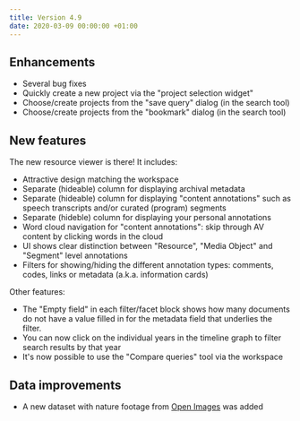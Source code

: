 ```yaml
---
title: Version 4.9
date: 2020-03-09 00:00:00 +01:00
---
```


## Enhancements

- Several bug fixes
- Quickly create a new project via the "project selection widget"
- Choose/create projects from the "save query" dialog (in the search tool)
- Choose/create projects from the "bookmark" dialog (in the search tool)

## New features

The new resource viewer is there! It includes:

- Attractive design matching the workspace
- Separate (hideable) column for displaying archival metadata
- Separate (hideable) column for displaying "content annotations" such as speech transcripts and/or curated (program) segments
- Separate (hideble) column for displaying your personal annotations
- Word cloud navigation for "content annotations": skip through AV content by clicking words in the cloud
- UI shows clear distinction between "Resource", "Media Object" and "Segment" level annotations
- Filters for showing/hiding the different annotation types: comments, codes, links or metadata (a.k.a. information cards)

Other features:

- The "Empty field" in each filter/facet block shows how many documents do not have a value filled in for the metadata field that underlies the filter.
- You can now click on the individual years in the timeline graph to filter search results by that year
- It's now possible to use the "Compare queries" tool via the workspace


## Data improvements

- A new dataset with nature footage from [Open Images](http://natuurbeelden.openbeelden.nl/) was added